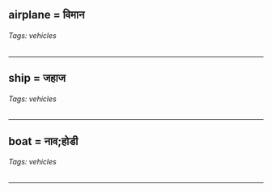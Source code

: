 ## airplane = विमान

###### Tags: vehicles

---
## ship = जहाज

###### Tags: vehicles

---
## boat = नाव;होडी

###### Tags: vehicles

---
